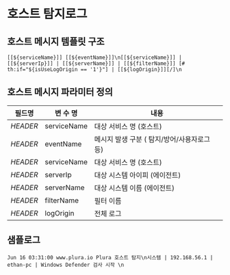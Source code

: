 # 호스트 탐지로그

## 호스트 메시지 템플릿 구조
```
[[${serviceName}]] [[${eventName}]]\n[[${serviceName}]] | [[${serverIp}]] | [[${serverName}]] | [[${filterName}]] [# th:if="${isUseLogOrigin == '1'}"] | [[${logOrigin}]][/]\n
```

## 호스트 메시지 파라미터 정의
|필드명| 변 수 명                       |  내용                                   |
|-----|----------------------------|----------------------------------------|
|_HEADER_ |serviceName                 | 대상 서비스 명 (호스트)|
|_HEADER_ |eventName                   | 메시지 발생 구분 ( 탐지/방어/사용자로그 등)|
|_HEADER_ |serviceName                 | 대상 서비스 명 (호스트)|
|_HEADER_ |serverIp                    | 대상 시스템 아이피 (에이전트)|
|_HEADER_ |serverName                  | 대상 시스템 이름 (에이전트)|
|_HEADER_ |filterName                  | 필터 이름|
|_HEADER_ |logOrigin                   | 전체 로그            |     


## 샘플로그
```
Jun 16 03:31:00 www.plura.io Plura 호스트 탐지\n시스템 | 192.168.56.1 | ethan-pc | Windows Defender 검사 시작 \n

```
